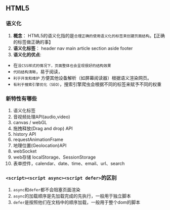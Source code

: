## HTML5

### 语义化

1.  **概念**：
  HTML5的语义化指的是`合理正确的使用语义化的标签来创建页面结构`。【正确的标签做正确的事】
1.  **语义化标签**：
  header nav main article section aside footer
1.  **语义化的优点**:
  -   在`没CSS样式的情况下，页面整体也会呈现很好的结构效果`
  -   `代码结构清晰`，易于阅读，
  -   `利于开发和维护` 方便其他设备解析（如屏幕阅读器）根据语义渲染网页。
  -   `有利于搜索引擎优化（SEO）`，搜索引擎爬虫会根据不同的标签来赋予不同的权重

### 新特性有哪些

1. 语义化标签
1. 音视频处理API(audio,video)
1. canvas / webGL
1. 拖拽释放(Drag and drop) API
1. history API
1. requestAnimationFrame
1. 地理位置(Geolocation)API
1. webSocket
1. web存储 localStorage、SessionStorage
1. 表单控件，calendar、date、time、email、url、search

### `<script><script async><script defer>`的区别
1. `async`和`defer`都不会阻塞页面渲染
1. `async`的加载顺序是先加载完成的先执行，一般用于独立脚本
1. `defer`是按照他们在文档中的顺序加载，一般用于整个dom的脚本